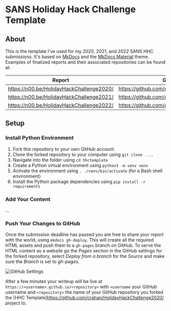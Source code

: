 # SANS Holiday Hack Challenge Template

## About

This is the template I've used for my 2020, 2021, and 2022 SANS HHC submissions. It's based on [MkDocs](https://www.mkdocs.org) and the [MkDocs Material](https://squidfunk.github.io/mkdocs-material/) theme. Examples of finalized reports and their associated repositories can be found at:

| Report                                   | GitHub repository                                  |
| ---------------------------------------- | -------------------------------------------------- |
| https://n00.be/HolidayHackChallenge2020/ | https://github.com/crahan/HolidayHackChallenge2020 |
| https://n00.be/HolidayHackChallenge2021/ | https://github.com/crahan/HolidayHackChallenge2021 |
| https://n00.be/HolidayHackChallenge2022/ | https://github.com/crahan/HolidayHackChallenge2022 |

## Setup

### Install Python Environment

1. Fork this repository to your own GitHub account.
2. Clone the forked repository to your computer using `git clone ...`.
3. Navigate into the folder using `cd hhctemplate`
4. Create a Python virtual environment using `python3 -m venv venv`
5. Activate the environment using `. ./venv/bin/activate` (for a Bash shell environment)
6. Install the Python package dependencies using `pip install -r requirements`

### Add Your Content

...

### Push Your Changes to GitHub

Once the submission deadline has passed you are free to share your report with the world, using `mkdocs gh-deploy`. This will create all the required HTML assets and push them to a `gh-pages` branch on GitHub. To serve the HTML content as a website go the _Pages_ section in the GitHub settings for the forked repository, select _Deploy from a branch_ for the _Source_ and make sure the _Branch_ is set to _gh-pages_.

![GitHub Settings](./imgs/github_settings.png)

After a few minutes your writeup will be live at `https://<username>.github.io/<repository>` with `<username` your GitHub username and `<repository>` the name of your GitHub repository you forked the [HHC Template]https://github.com/crahan/HolidayHackChallenge2020/ project to.
